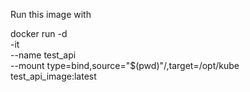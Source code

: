 Run this image with

docker run -d \
  -it \
  --name test_api \
  --mount type=bind,source="$(pwd)"/,target=/opt/kube \
  test_api_image:latest